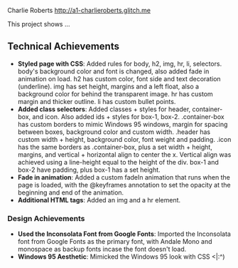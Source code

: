 Charlie Roberts
http://a1-charlieroberts.glitch.me

This project shows ...

## Technical Achievements
- **Styled page with CSS**: Added rules for body, h2, img, hr, li, selectors.
body's background color and font is changed, also added fade in animation on load. 
h2 has custom color, font side and text decoration (underline).
img has set height, margins and a left float, also a background color for behind the transparent image.
hr has custom margin and thicker outline. 
li has custom bullet points.
- **Added class selectors**: Added classes + styles for header, container-box, and icon. Also added ids + styles for box-1, box-2.
.container-box has custom borders to mimic Windows 95 windows, margin for spacing between boxes, background color and custom width.
.header has custom width + height, background color, font weight and padding.
.icon has the same borders as .container-box, plus a set width + height, margins, and vertical + horizontal align to center the x. Vertical align was achieved using a line-height equal to the height of the div.
box-1 and box-2 have padding, plus box-1 has a set height.
- **Fade in animation**: Added a custom fadeIn animation that runs when the page is loaded, with the @keyframes annotation to set the opacity at the beginning and end of the animation.
- **Additional HTML tags**: Added an img and a hr element.
### Design Achievements
- **Used the Inconsolata Font from Google Fonts**: Imported the Inconsolata font from Google Fonts as the primary font, with Andale Mono and monospace as backup fonts incase the font doesn't load.
- **Windows 95 Aesthetic**: Mimicked the Windows 95 look with CSS <|:^)
